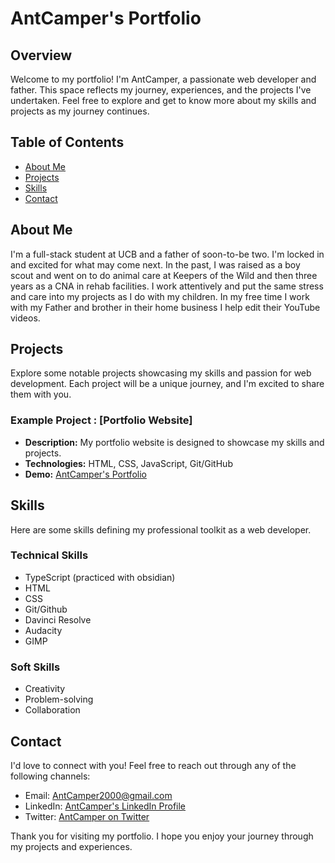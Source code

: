 # AntCamper's Portfolio

## Overview

Welcome to my portfolio! I'm AntCamper, a passionate web developer and father. This space reflects my journey, experiences, and the projects I've undertaken. Feel free to explore and get to know more about my skills and projects as my journey continues.

## Table of Contents

- [About Me](#about-me)
- [Projects](#projects)
- [Skills](#skills)
- [Contact](#contact)

## About Me

I'm a full-stack student at UCB and a father of soon-to-be two. I'm locked in and excited for what may come next. In the past, I was raised as a boy scout and went on to do animal care at Keepers of the Wild and then three years as a CNA in rehab facilities. I work attentively and put the same stress and care into my projects as I do with my children. In my free time I work with my Father and brother in their home business I help edit their YouTube videos.

## Projects

Explore some notable projects showcasing my skills and passion for web development. Each project will be a unique journey, and I'm excited to share them with you.

### Example Project : [Portfolio Website]

- **Description:** My portfolio website is designed to showcase my skills and projects.
- **Technologies:** HTML, CSS, JavaScript, Git/GitHub
- **Demo:** [AntCamper's Portfolio](https://antcamper.github.io/AntCamperPortfolio/)


## Skills

Here are some skills defining my professional toolkit as a web developer.

### Technical Skills

- TypeScript (practiced with obsidian)
- HTML
- CSS
- Git/Github
- Davinci Resolve
- Audacity
- GIMP
  
### Soft Skills

- Creativity
- Problem-solving
- Collaboration

## Contact

I'd love to connect with you! Feel free to reach out through any of the following channels:

- Email: AntCamper2000@gmail.com
- LinkedIn: [AntCamper's LinkedIn Profile](https://www.linkedin.com/in/antcamper)
- Twitter: [AntCamper on Twitter](https://twitter.com/antcamper)

Thank you for visiting my portfolio. I hope you enjoy your journey through my projects and experiences.
